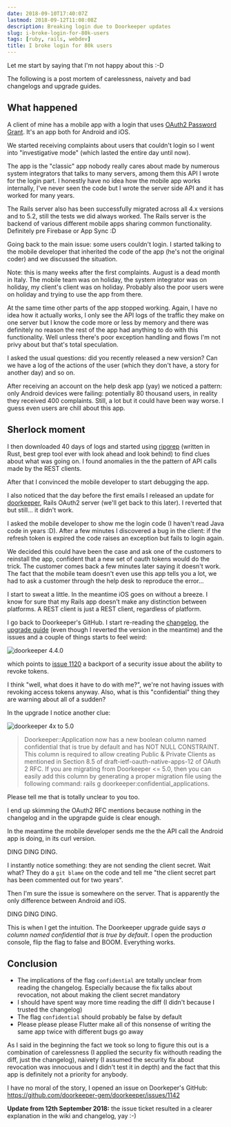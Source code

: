 ```yaml
---
date: 2018-09-10T17:40:07Z
lastmod: 2018-09-12T11:08:08Z
description: Breaking login due to Doorkeeper updates
slug: i-broke-login-for-80k-users
tags: [ruby, rails, webdev]
title: I broke login for 80k users
---
```


Let me start by saying that I'm not happy about this :-D

The following is a post mortem of carelessness, naivety and bad changelogs and upgrade guides.

## What happened

A client of mine has a mobile app with a login that uses [OAuth2 Password Grant](https://www.oauth.com/oauth2-servers/access-tokens/password-grant/). It's an app both for Android and iOS.

We started receiving complaints about users that couldn't login so I went into "investigative mode" (which lasted the entire day until now).

The app is the "classic" app nobody really cares about made by numerous system integrators that talks to many servers, among them this API I wrote for the login part. I honestly have no idea how the mobile app works internally, I've never seen the code but I wrote the server side API and it has worked for many years.

The Rails server also has been successfully migrated across all 4.x versions and to 5.2, still the tests we did always worked. The Rails server is the backend of various different mobile apps sharing common functionality. Definitely pre Firebase or App Sync :D

Going back to the main issue: some users couldn't login. I started talking to the mobile developer that inherited the code of the app (he's not the original coder) and we discussed the situation.

Note: this is many weeks after the first complaints. August is a dead month in Italy. The mobile team was on holiday, the system integrator was on holiday, my client's client was on holiday. Probably also the poor users were on holiday and trying to use the app from there.

At the same time other parts of the app stopped working. Again, I have no idea how it actually works, I only see the API logs of the traffic they make on one server but I know the code more or less by memory and there was definitely no reason the rest of the app had anything to do with this functionality. Well unless there's poor exception handling and flows I'm not privy about but that's total speculation.

I asked the usual questions: did you recently released a new version? Can we have a log of the actions of the user (which they don't have, a story for another day) and so on.

After receiving an account on the help desk app (yay) we noticed a pattern: only Android devices were failing: potentially 80 thousand users, in reality they received 400 complaints. Still, a lot but it could have been way worse. I guess even users are chill about this app.

## Sherlock moment

I then downloaded 40 days of logs and started using [ripgrep](https://github.com/BurntSushi/ripgrep) (written in Rust, best grep tool ever with look ahead and look behind) to find clues about what was going on. I found anomalies in the the pattern of API calls made by the REST clients.

After that I convinced the mobile developer to start debugging the app.

I also noticed that the day before the first emails I released an update for [doorkeeper](https://github.com/doorkeeper-gem/doorkeeper), Rails OAuth2 server (we'll get back to this later). I reverted that but still... it didn't work.

I asked the mobile developer to show me the login code (I haven't read Java code in years :D). After a few minutes I discovered a bug in the client: if the refresh token is expired the code raises an exception but fails to login again.

We decided this could have been the case and ask one of the customers to reinstall the app, confident that a new set of oauth tokens would do the trick. The customer comes back a few minutes later saying it doesn't work. The fact that the mobile team doesn't even use this app tells you a lot, we had to ask a customer through the help desk to reproduce the error...

I start to sweat a little. In the meantime iOS goes on without a breeze. I know for sure that my Rails app doesn't make any distinction between platforms. A REST client is just a REST client, regardless of platform.

I go back to Doorkeeper's GitHub. I start re-reading the [changelog](https://github.com/doorkeeper-gem/doorkeeper/blob/master/NEWS.md), the [upgrade guide](https://github.com/doorkeeper-gem/doorkeeper/wiki/Migration-from-old-versions) (even though I reverted the version in the meantime) and the issues and a couple of things starts to feel weird:

![doorkeeper 4.4.0](https://thepracticaldev.s3.amazonaws.com/i/zbb65c9i4o0fdsl83c9u.png)

which points to [issue 1120](https://github.com/doorkeeper-gem/doorkeeper/pull/1120) a backport of a security issue about the ability to revoke tokens.

I think "well, what does it have to do with me?", we're not having issues with revoking access tokens anyway. Also, what is this "confidential" thing they are warning about all of a sudden?

In the upgrade I notice another clue:

![doorkeeper 4x to 5.0](https://thepracticaldev.s3.amazonaws.com/i/e0zufmlu4th64a0uttgp.png)

> Doorkeeper::Application now has a new boolean column named confidential that is true by default and has NOT NULL CONSTRAINT. This column is required to allow creating Public & Private Clients as mentioned in Section 8.5 of draft-ietf-oauth-native-apps-12 of OAuth 2 RFC. If you are migrating from Doorkeeper <= 5.0, then you can easily add this column by generating a proper migration file using the following command: rails g doorkeeper:confidential_applications.

Please tell me that is totally unclear to you too.

I end up skimming the OAuth2 RFC mentions because nothing in the changelog and in the upgrapde guide is clear enough.

In the meantime the mobile developer sends me the the API call the Android app is doing, in its curl version.

DING DING DING.

I instantly notice something: they are not sending the client secret. Wait what? They do a `git blame` on the code and tell me "the client secret part has been commented out for two years".

Then I'm sure the issue is somewhere on the server. That is apparently the only difference between Android and iOS.

DING DING DING.

This is when I get the intuition. The Doorkeeper upgrade guide says *a column named confidential that is true by default*. I open the production console, flip the flag to false and BOOM. Everything works.

## Conclusion

* The implications of the flag `confidential` are totally unclear from reading the changelog. Especially because the fix talks about revocation, not about making the client secret mandatory
* I should have spent way more time reading the diff (I didn't because I trusted the changelog)
* The flag `confidential` should probably be false by default
* Please please please Flutter make all of this nonsense of writing the same app twice with different bugs go away

As I said in the beginning the fact we took so long to figure this out is a combination of carelessness (I applied the security fix withouth reading the diff, just the changelog), naivety (I assumed the security fix about revocation was innocuous and I didn't test it in depth) and the fact that this app is definitely not a priority for anybody.

I have no moral of the story, I opened an issue on Doorkeper's GitHub: https://github.com/doorkeeper-gem/doorkeeper/issues/1142


**Update from 12th September 2018:** the issue ticket resulted in a clearer explanation in the wiki and changelog, yay :-)
